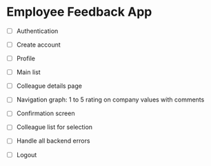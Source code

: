  # Employee Feedback App

- [ ] Authentication
- [ ] Create account
- [ ] Profile
- [ ] Main list
- [ ] Colleague details page
- [ ] Navigation graph: 1 to 5 rating on company values with comments
- [ ] Confirmation screen
- [ ] Colleague list for selection
- [ ] Handle all backend errors
- [ ] Logout

